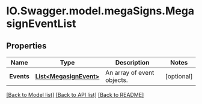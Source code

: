 # IO.Swagger.model.megaSigns.MegasignEventList
## Properties

Name | Type | Description | Notes
------------ | ------------- | ------------- | -------------
**Events** | [**List&lt;MegasignEvent&gt;**](MegasignEvent.md) | An array of event objects. | [optional] 

[[Back to Model list]](../README.md#documentation-for-models) [[Back to API list]](../README.md#documentation-for-api-endpoints) [[Back to README]](../README.md)

